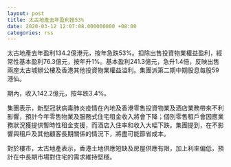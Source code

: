 ```yaml
---
layout: post
title: 太古地產去年盈利挫53%
date: 2020-03-12 12:07:08.000000000 +08:00
categories: rss
---
```


太古地產去年盈利134.2億港元，按年急跌53%。扣除出售投資物業權益盈利，經常性基本盈利76.3億元，按年升1%。基本盈利241.3億元，急升1.4倍，反映出售兩座太古城辦公樓及香港其他投資物業權益溢利。集團派第二期中期股息每股59港仙。

期內，收入142.2億元，按年跌3.4%。

集團表示，新型冠狀病毒肺炎疫情在內地及香港零售投資物業及酒店業務帶來不利影響，預計今年零售物業及服務式住宅租金收入將會下降；個別零售租戶會因應業務狀況獲提供暫時性租金支援，而酒店入住率和收入大幅下跌。集團提到，在不影響與租戶及其他顧客長期關係的情況下，將盡可能節省成本。

對於樓市，太古地產表示，香港土地供應短缺及房屋供應有限，加上利率偏低，預計在中長期市場對住宅的需求維持堅穩。
